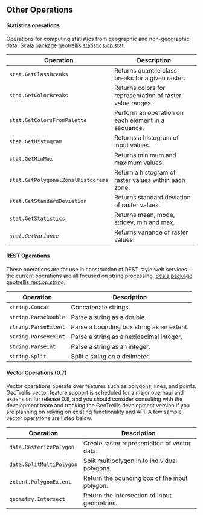 Other Operations
----------------
#### Statistics operations

Operations for computing statistics from geographic and non-geographic data. [Scala package geotrellis.statistics.op.stat.](http://azavea.github.com/geotrellis/latest/api/#geotrellis.statistics.op.package)

<table class="bordered-table zebra-striped">
      <thead>
          <tr>
            <th>Operation</th>
            <th>Description</th>
          </tr>
        </thead>
        <tbody>
<tr><td><code>stat.GetClassBreaks</code></td><td>Returns quantile class breaks for a given raster.</td></tr>
<tr><td><code>stat.GetColorBreaks</code></td><td>Returns colors for representation of raster value ranges.</td></tr>
<tr><td><code>stat.GetColorsFromPalette</code></td><td>Perform an operation on each element in a sequence.</td></tr>
<tr><td><code>stat.GetHistogram</code></td><td>Returns a histogram of input values.</td></tr>
<tr><td><code>stat.GetMinMax</code></td><td>Returns minimum and maximum values.</td></tr>
<tr><td><code>stat.GetPolygonalZonalHistograms</code></td><td>Return a histogram of raster values within each zone.</td></tr>
<tr><td><code>stat.GetStandardDeviation</code></td><td>Returns standard deviation of raster values.</td></tr>
<tr><td><code>stat.GetStatistics</code></td><td>Returns mean, mode, stddev, min and max.</td></tr>
<tr><td><code><i>stat.GetVariance</i></code></td><td>Returns variance of raster values.</td></tr>
</tbody>
</table>

#### REST Operations

These operations are for use in construction of REST-style web services -- the current operations are all focused on string processing.  [Scala package geotrellis.rest.op.string.](http://azavea.github.com/geotrellis/latest/api/#geotrellis.rest.op.string.package)

<table class="bordered-table zebra-striped">
      <thead>
          <tr>
            <th>Operation</th>
            <th>Description</th>
          </tr>
        </thead>
        <tbody>
<tr><td><code>string.Concat</code></td><td>Concatenate strings.</td></tr>
<tr><td><code>string.ParseDouble</code></td><td>Parse a string as a double.</td></tr>
<tr><td><code>string.ParseExtent</code></td><td>Parse a bounding box string as an extent.</td></tr>
<tr><td><code>string.ParseHexInt</code></td><td>Parse a string as a hexidecimal integer.</td></tr>
<tr><td><code>string.ParseInt</code></td><td>Parse a string as an integer.</td></tr>
<tr><td><code>string.Split</code></td><td>Split a string on a delimeter.</td></tr>
</tbody>
</table>


#### Vector Operations (0.7)

Vector operations operate over features such as polygons, lines, and points.  GeoTrellis vector feature
support is scheduled for a major overhaul and expansion for release 0.8, and you should consider consulting with the development team and tracking the GeoTrellis development version if you are planning on relying on existing functionality and API.  A few sample vector operations are listed below.

<table class="bordered-table zebra-striped">
      <thead>
          <tr>
            <th>Operation</th>
            <th>Description</th>
          </tr>
        </thead>
        <tbody>
<tr><td><code>data.RasterizePolygon</code></td><td>Create raster representation of vector data.</td></tr>
<tr><td><code>data.SplitMultiPolygon</code></td><td>Split multipolygon in to individual polygons.</td></tr>
<tr><td><code>extent.PolygonExtent</code></td><td>Return the bounding box of the input polygon.</td></tr>
<tr><td><code>geometry.Intersect</code></td><td>Return the intersection of input geometries.</td></tr>
</tbody>
</table>



